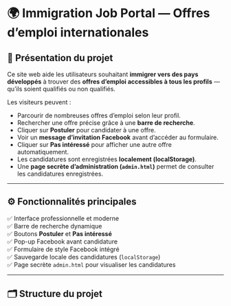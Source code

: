 # 🌍 Immigration Job Portal — Offres d’emploi internationales

## 🧭 Présentation du projet
Ce site web aide les utilisateurs souhaitant **immigrer vers des pays développés** à trouver des **offres d’emploi accessibles à tous les profils** — qu’ils soient qualifiés ou non qualifiés.

Les visiteurs peuvent :
- Parcourir de nombreuses offres d’emploi selon leur profil.
- Rechercher une offre précise grâce à une **barre de recherche**.
- Cliquer sur **Postuler** pour candidater à une offre.
- Voir un **message d’invitation Facebook** avant d’accéder au formulaire.
- Cliquer sur **Pas intéressé** pour afficher une autre offre automatiquement.
- Les candidatures sont enregistrées **localement (localStorage)**.
- Une **page secrète d’administration (`admin.html`)** permet de consulter les candidatures enregistrées.

---

## ⚙️ Fonctionnalités principales
✅ Interface professionnelle et moderne  
✅ Barre de recherche dynamique  
✅ Boutons **Postuler** et **Pas intéressé**  
✅ Pop-up Facebook avant candidature  
✅ Formulaire de style Facebook intégré  
✅ Sauvegarde locale des candidatures (`localStorage`)  
✅ Page secrète `admin.html` pour visualiser les candidatures  

---

## 🗂 Structure du projet
